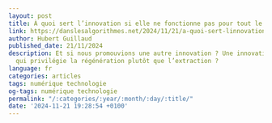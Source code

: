 ```yaml
---
layout: post
title: À quoi sert l’innovation si elle ne fonctionne pas pour tout le monde ?
link: https://danslesalgorithmes.net/2024/11/21/a-quoi-sert-linnovation-si-elle-ne-fonctionne-pas-pour-tout-le-monde
author: Hubert Guillaud
published_date: 21/11/2024
description: Et si nous promouvions une autre innovation ? Une innovation du quotidien
  qui privilégie la régénération plutôt que l’extraction ?
language: fr
categories: articles
tags: numérique technologie
og-tags: numérique technologie
permalink: "/:categories/:year/:month/:day/:title/"
date: '2024-11-21 19:28:54 +0100'
---
```

